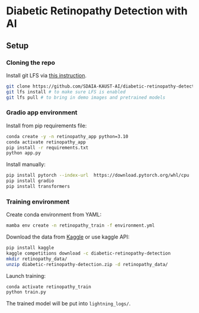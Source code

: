 # Diabetic Retinopathy Detection with AI

## Setup

### Cloning the repo

Install git LFS via [this instruction](https://docs.github.com/en/repositories/working-with-files/managing-large-files/installing-git-large-file-storage).
```bash
git clone https://github.com/SDAIA-KAUST-AI/diabetic-retinopathy-detection.git
git lfs install # to make sure LFS is enabled
git lfs pull # to bring in demo images and pretrained models
```

### Gradio app environment

Install from pip requirements file:

```bash
conda create -y -n retinopathy_app python=3.10
conda activate retinopathy_app
pip install -r requirements.txt
python app.py
```

Install manually:

```bash
pip install pytorch --index-url  https://download.pytorch.org/whl/cpu
pip install gradio
pip install transformers
```

### Training environment

Create conda environment from YAML:
```bash
mamba env create -n retinopathy_train -f environment.yml
```

Download the data from [Kaggle](https://www.kaggle.com/competitions/diabetic-retinopathy-detection/data) or use kaggle API:

```bash
pip install kaggle
kaggle competitions download -c diabetic-retinopathy-detection
mkdir retinopathy_data/
unzip diabetic-retinopathy-detection.zip -d retinopathy_data/
```

Launch training:
```bash
conda activate retinopathy_train
python train.py
```
The trained model will be put into `lightning_logs/`.
